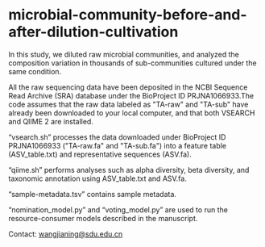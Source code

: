 # microbial-community-before-and-after-dilution-cultivation
In this study, we diluted raw microbial communities, and analyzed the composition variation in thousands of sub-communities cultured under the same condition.

All the raw sequencing data have been deposited in the NCBI Sequence Read Archive (SRA) database under the BioProject ID PRJNA1066933.The code assumes that the raw data labeled as "TA-raw" and "TA-sub" have already been downloaded to your local computer, and that both VSEARCH and QIIME 2 are installed.

“vsearch.sh” processes the data downloaded under BioProject ID PRJNA1066933 ("TA-raw.fa" and "TA-sub.fa") into a feature table (ASV_table.txt) and representative sequences (ASV.fa).

“qiime.sh” performs analyses such as alpha diversity, beta diversity, and taxonomic annotation using ASV_table.txt and ASV.fa.

“sample-metadata.tsv” contains sample metadata.

“nomination_model.py” and “voting_model.py” are used to run the resource-consumer models described in the manuscript.

Contact: wangjianing@sdu.edu.cn
